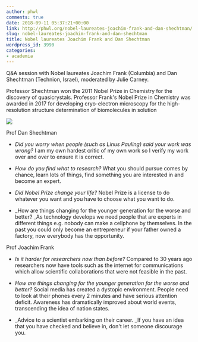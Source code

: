 ```yaml
---
author: phwl
comments: true
date: 2018-09-11 05:37:21+00:00
link: http://phwl.org/nobel-laureates-joachim-frank-and-dan-shechtman/
slug: nobel-laureates-joachim-frank-and-dan-shechtman
title: Nobel laureates Joachim Frank and Dan Shechtman
wordpress_id: 3990
categories:
- academia
---
```


Q&A session with Nobel laureates Joachim Frank (Columbia) and Dan Shechtman (Technion, Israel), moderated by Julie Carney.

Professor Shechtman won the 2011 Nobel Prize in Chemistry for the discovery of quasicrystals. Professor Frank's Nobel Prize in Chemistry was awarded in 2017 for developing cryo-electron microscopy for the high-resolution structure determination of biomolecules in solution

[![](http://phwl.org/wp-content/uploads/2018/09/img_2034.jpg)](http://phwl.org/wp-content/uploads/2018/09/img_2034.jpg)

<!-- more -->

Prof Dan Shechtman



 	
  * _Did you worry when people (such as Linus Pauling) said your work was wrong?_ I am my own hardest critic of my own work so I verify my work over and over to ensure it is correct.

 	
  * _How do you find what to research?_ What you should pursue comes by chance, learn lots of things, find something you are interested in and become an expert.

 	
  * _Did Nobel Prize change your life?_ Nobel Prize is a license to do whatever you want and you have to choose what you want to do.

 	
  * _How are things changing for the younger generation for the worse and better? _As technology develops we need people that are experts in different things e.g. nobody can make a cellphone by themselves. In the past you could only become an entrepreneur if your father owned a factory, now everybody has the opportunity.


Prof Joachim Frank

 	
  * _Is it harder for researchers now than before?_ Compared to 30 years ago researchers now have tools such as the internet for communications which allow scientific collaborations that were not feasible in the past.

 	
  * _How are things changing for the younger generation for the worse and better?_ Social media has created a dystopic environment. People need to look at their phones every 2 minutes and have serious attention deficit. Awareness has dramatically improved about world events, transcending the idea of nation states.

 	
  * _Advice to a scientist embarking on their career. _If you have an idea that you have checked and believe in, don't let someone discourage you.


